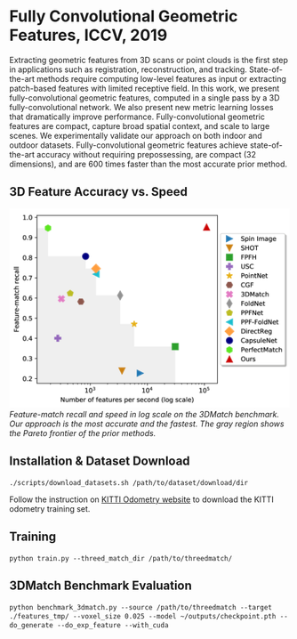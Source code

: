 # Fully Convolutional Geometric Features, ICCV, 2019

Extracting geometric features from 3D scans or point clouds is the first step in applications such as registration, reconstruction, and tracking. State-of-the-art methods require computing low-level features as input or extracting patch-based features with limited receptive field. In this work, we present fully-convolutional geometric features, computed in a single pass by a 3D fully-convolutional network. We also present new metric learning losses that dramatically improve performance. Fully-convolutional geometric features are compact, capture broad spatial context, and scale to large scenes. We experimentally validate our approach on both indoor and outdoor datasets. Fully-convolutional geometric features achieve state-of-the-art accuracy without requiring prepossessing, are compact (32 dimensions), and are 600 times faster than the most accurate prior method.


## 3D Feature Accuracy vs. Speed

![Accuracy vs. Speed](images/fps_acc.png)
*Feature-match recall and speed in log scale on the 3DMatch benchmark. Our approach is the most accurate and the fastest. The gray region shows the Pareto frontier of the prior methods.*


## Installation & Dataset Download


```
./scripts/download_datasets.sh /path/to/dataset/download/dir
```

Follow the instruction on [KITTI Odometry website](http://www.cvlibs.net/datasets/kitti/eval_odometry.php) to download the KITTI odometry training set.


## Training

```
python train.py --threed_match_dir /path/to/threedmatch/
```

## 3DMatch Benchmark Evaluation

```
python benchmark_3dmatch.py --source /path/to/threedmatch --target ./features_tmp/ --voxel_size 0.025 --model ~/outputs/checkpoint.pth --do_generate --do_exp_feature --with_cuda
```
